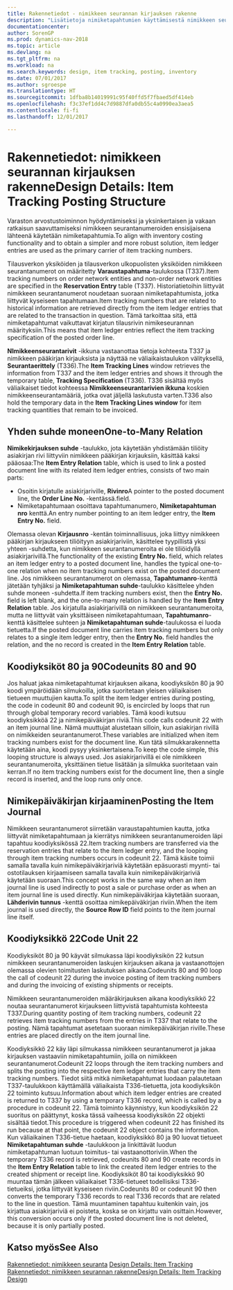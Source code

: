 ```yaml
---
title: Rakennetiedot - nimikkeen seurannan kirjauksen rakenne
description: "Lisätietoja nimiketapahtumien käyttämisestä nimikkeen seurantanumeroiden ensisijaisina lähteinä."
documentationcenter: 
author: SorenGP
ms.prod: dynamics-nav-2018
ms.topic: article
ms.devlang: na
ms.tgt_pltfrm: na
ms.workload: na
ms.search.keywords: design, item tracking, posting, inventory
ms.date: 07/01/2017
ms.author: sgroespe
ms.translationtype: HT
ms.sourcegitcommit: 1dfba8b14019991c95f40ffd5f7fbaed5df414eb
ms.openlocfilehash: f3c37ef1dd4c7d9887dfa0db55c4a0990ea3aea5
ms.contentlocale: fi-fi
ms.lasthandoff: 12/01/2017

---
```

# <a name="design-details-item-tracking-posting-structure"></a><span data-ttu-id="f4f71-103">Rakennetiedot: nimikkeen seurannan kirjauksen rakenne</span><span class="sxs-lookup"><span data-stu-id="f4f71-103">Design Details: Item Tracking Posting Structure</span></span>
<span data-ttu-id="f4f71-104">Varaston arvostustoiminnon hyödyntämiseksi ja yksinkertaisen ja vakaan ratkaisun saavuttamiseksi nimikkeen seurantanumeroiden ensisijaisena lähteenä käytetään nimiketapahtumia.</span><span class="sxs-lookup"><span data-stu-id="f4f71-104">To align with inventory costing functionality and to obtain a simpler and more robust solution, item ledger entries are used as the primary carrier of item tracking numbers.</span></span>  
  
<span data-ttu-id="f4f71-105">Tilausverkon yksiköiden ja tilausverkon ulkopuolisten yksiköiden nimikkeen seurantanumerot on määritetty **Varaustapahtuma**-taulukossa (T337).</span><span class="sxs-lookup"><span data-stu-id="f4f71-105">Item tracking numbers on order network entities and non-order network entities are specified in the **Reservation Entry** table (T337).</span></span> <span data-ttu-id="f4f71-106">Historiatietoihin liittyvät nimikkeen seurantanumerot noudetaan suoraan nimiketapahtumista, jotka liittyvät kyseiseen tapahtumaan.</span><span class="sxs-lookup"><span data-stu-id="f4f71-106">Item tracking numbers that are related to historical information are retrieved directly from the item ledger entries that are related to the transaction in question.</span></span> <span data-ttu-id="f4f71-107">Tämä tarkoittaa sitä, että nimiketapahtumat vaikuttavat kirjatun tilausrivin nimikeseurannan määrityksiin.</span><span class="sxs-lookup"><span data-stu-id="f4f71-107">This means that item ledger entries reflect the item tracking specification of the posted order line.</span></span>  
  
<span data-ttu-id="f4f71-108">**NImikkeenseurantarivit** -ikkuna vastaanottaa tietoja kohteesta T337 ja nimikkeen pääkirjan kirjauksista ja näyttää ne väliaikaistaulukon välityksellä, **Seurantaerittely** (T336).</span><span class="sxs-lookup"><span data-stu-id="f4f71-108">The **Item Tracking Lines** window retrieves the information from T337 and the item ledger entries and shows it through the temporary table, **Tracking Specification** (T336).</span></span> <span data-ttu-id="f4f71-109">T336 sisältää myös väliaikaiset tiedot kohteessa **Nimikkeenseurantarivien ikkuna** koskien nimikkeenseurantamääriä, jotka ovat jäljellä laskutusta varten.</span><span class="sxs-lookup"><span data-stu-id="f4f71-109">T336 also hold the temporary data in the **Item Tracking Lines window** for item tracking quantities that remain to be invoiced.</span></span>  
  
## <a name="one-to-many-relation"></a><span data-ttu-id="f4f71-110">Yhden suhde moneen</span><span class="sxs-lookup"><span data-stu-id="f4f71-110">One-to-Many Relation</span></span>  
<span data-ttu-id="f4f71-111">**Nimikekirjauksen suhde** -taulukko, jota käytetään yhdistämään tiliöity asiakirjan rivi liittyviin nimikkeen pääkirjan kirjauksiin, käsittää kaksi pääosaa:</span><span class="sxs-lookup"><span data-stu-id="f4f71-111">The **Item Entry Relation** table, which is used to link a posted document line with its related item ledger entries, consists of two main parts:</span></span>  
  
* <span data-ttu-id="f4f71-112">Osoitin kirjatulle asiakirjariville, **Rivinro**</span><span class="sxs-lookup"><span data-stu-id="f4f71-112">A pointer to the posted document line, the **Order Line No.**</span></span> <span data-ttu-id="f4f71-113">-kentässä.</span><span class="sxs-lookup"><span data-stu-id="f4f71-113">field.</span></span>  
* <span data-ttu-id="f4f71-114">Nimiketapahtumaan osoittava tapahtumanumero, **Nimiketapahtuman nro** kenttä.</span><span class="sxs-lookup"><span data-stu-id="f4f71-114">An entry number pointing to an item ledger entry, the **Item Entry No.** field.</span></span>  
  
<span data-ttu-id="f4f71-115">Olemassa olevan **Kirjausnro** -kentän toiminnallisuus, joka liittyy nimikkeen pääkirjan kirjaukseen tiliöityyn asiakirjariviin, käsittelee tyypillistä yksi yhteen -suhdetta, kun nimikkeen seurantanumeroita ei ole tiliöidyllä asiakirjarivillä.</span><span class="sxs-lookup"><span data-stu-id="f4f71-115">The functionality of the existing **Entry No.** field, which relates an item ledger entry to a posted document line, handles the typical one-to-one relation when no item tracking numbers exist on the posted document line.</span></span> <span data-ttu-id="f4f71-116">Jos nimikkeen seurantanumerot on olemassa, **Tapahtumanro**-kenttä jätetään tyhjäksi ja **Nimiketapahtuman suhde**-taulukko käsittelee yhden suhde moneen -suhdetta.</span><span class="sxs-lookup"><span data-stu-id="f4f71-116">If item tracking numbers exist, then the **Entry No.** field is left blank, and the one-to-many relation is handled by the **Item Entry Relation** table.</span></span> <span data-ttu-id="f4f71-117">Jos kirjatulla asiakirjarivillä on nimikkeen seurantanumeroita, mutta ne liittyvät vain yksittäiseen nimiketapahtumaan, **Tapahtumanro**-kenttä käsittelee suhteen ja **Nimiketapahtuman suhde**-taulukossa ei luoda tietuetta.</span><span class="sxs-lookup"><span data-stu-id="f4f71-117">If the posted document line carries item tracking numbers but only relates to a single item ledger entry, then the **Entry No.** field handles the relation, and the no record is created in the **Item Entry Relation** table.</span></span>  
  
## <a name="codeunits-80-and-90"></a><span data-ttu-id="f4f71-118">Koodiyksiköt 80 ja 90</span><span class="sxs-lookup"><span data-stu-id="f4f71-118">Codeunits 80 and 90</span></span>  
<span data-ttu-id="f4f71-119">Jos haluat jakaa nimiketapahtumat kirjauksen aikana, koodiyksikön 80 ja 90 koodi ympäröidään silmukoilla, jotka suoritetaan yleisen väliaikaisen tietueen muuttujien kautta.</span><span class="sxs-lookup"><span data-stu-id="f4f71-119">To split the item ledger entries during posting, the code in codeunit 80 and codeunit 90, is encircled by loops that run through global temporary record variables.</span></span> <span data-ttu-id="f4f71-120">Tämä koodi kutsuu koodiyksikköä 22 ja nimikepäiväkirjan riviä.</span><span class="sxs-lookup"><span data-stu-id="f4f71-120">This code calls codeunit 22 with an item journal line.</span></span> <span data-ttu-id="f4f71-121">Nämä muuttujat alustetaan silloin, kun asiakirjan rivillä on nimikkeiden seurantanumerot.</span><span class="sxs-lookup"><span data-stu-id="f4f71-121">These variables are initialized when item tracking numbers exist for the document line.</span></span> <span data-ttu-id="f4f71-122">Kun tätä silmukkarakennetta käytetään aina, koodi pysyy yksinkertaisena.</span><span class="sxs-lookup"><span data-stu-id="f4f71-122">To keep the code simple, this looping structure is always used.</span></span> <span data-ttu-id="f4f71-123">Jos asiakirjarivillä ei ole nimikkeen seurantanumeroita, yksittäinen tietue lisätään ja silmukka suoritetaan vain kerran.</span><span class="sxs-lookup"><span data-stu-id="f4f71-123">If no item tracking numbers exist for the document line, then a single record is inserted, and the loop runs only once.</span></span>  
  
## <a name="posting-the-item-journal"></a><span data-ttu-id="f4f71-124">Nimikepäiväkirjan kirjaaminen</span><span class="sxs-lookup"><span data-stu-id="f4f71-124">Posting the Item Journal</span></span>  
<span data-ttu-id="f4f71-125">Nimikkeen seurantanumerot siirretään varaustapahtumien kautta, jotka liittyvät nimiketapahtumaan ja kierrätys nimikkeen seurantanumeroiden läpi tapahtuu koodiyksikössä 22.</span><span class="sxs-lookup"><span data-stu-id="f4f71-125">Item tracking numbers are transferred via the reservation entries that relate to the item ledger entry, and the looping through item tracking numbers occurs in codeunit 22.</span></span> <span data-ttu-id="f4f71-126">Tämä käsite toimii samalla tavalla kuin nimikepäiväkirjariviä käytetään epäsuorasti myynti- tai ostotilauksen kirjaamiseen samalla tavalla kuin nimikepäiväkirjariviä käytetään suoraan.</span><span class="sxs-lookup"><span data-stu-id="f4f71-126">This concept works in the same way when an item journal line is used indirectly to post a sale or purchase order as when an item journal line is used directly.</span></span> <span data-ttu-id="f4f71-127">Kun nimikepäiväkirjaa käytetään suoraan, **Lähderivin tunnus** -kenttä osoittaa nimikepäiväkirjan riviin.</span><span class="sxs-lookup"><span data-stu-id="f4f71-127">When the item journal is used directly, the **Source Row ID** field points to the item journal line itself.</span></span>  
  
## <a name="code-unit-22"></a><span data-ttu-id="f4f71-128">Koodiyksikkö 22</span><span class="sxs-lookup"><span data-stu-id="f4f71-128">Code Unit 22</span></span>  
<span data-ttu-id="f4f71-129">Koodiyksiköt 80 ja 90 käyvät silmukassa läpi koodiyksikön 22 kutsun nimikkeen seurantanumeroiden laskujen kirjauksen aikana ja vastaanottojen olemassa olevien toimitusten laskutuksen aikana.</span><span class="sxs-lookup"><span data-stu-id="f4f71-129">Codeunits 80 and 90 loop the call of codeunit 22 during the invoice posting of item tracking numbers and during the invoicing of existing shipments or receipts.</span></span>  
  
<span data-ttu-id="f4f71-130">Nimikkeen seurantanumeroiden määräkirjauksen aikana koodiyksikkö 22 noutaa seurantanumerot kirjaukseen liittyvistä tapahtumista kohteesta T337.</span><span class="sxs-lookup"><span data-stu-id="f4f71-130">During quantity posting of item tracking numbers, codeunit 22 retrieves item tracking numbers from the entries in T337 that relate to the posting.</span></span> <span data-ttu-id="f4f71-131">Nämä tapahtumat asetetaan suoraan nimikepäiväkirjan riville.</span><span class="sxs-lookup"><span data-stu-id="f4f71-131">These entries are placed directly on the item journal line.</span></span>  
  
<span data-ttu-id="f4f71-132">Koodiyksikkö 22 käy läpi silmukassa nimikkeen seurantanumerot ja jakaa kirjauksen vastaaviin nimiketapahtumiin, joilla on nimikkeen seurantanumerot.</span><span class="sxs-lookup"><span data-stu-id="f4f71-132">Codeunit 22 loops through the item tracking numbers and splits the posting into the respective item ledger entries that carry the item tracking numbers.</span></span> <span data-ttu-id="f4f71-133">Tiedot siitä mitkä nimiketapahtumat luodaan palautetaan T337-taulukkoon käyttämällä väliaikaista T336-tietuetta, jota koodiyksikön 22 toiminto kutsuu.</span><span class="sxs-lookup"><span data-stu-id="f4f71-133">Information about which item ledger entries are created is returned to T337 by using a temporary T336 record, which is called by a procedure in codeunit 22.</span></span> <span data-ttu-id="f4f71-134">Tämä toiminto käynnistyy, kun koodiyksikön 22 suoritus on päättynyt, koska tässä vaiheessa koodiyksikön 22 objekti sisältää tiedot.</span><span class="sxs-lookup"><span data-stu-id="f4f71-134">This procedure is triggered when codeunit 22 has finished its run because at that point, the codeunit 22 object contains the information.</span></span> <span data-ttu-id="f4f71-135">Kun väliaikainen T336-tietue haetaan, koodiyksikkö 80 ja 90 luovat tietueet **Nimiketapahtuman suhde** -taulukkoon ja linkittävät luodun nimiketapahtuman luotuun toimitus- tai vastaanottoriviin.</span><span class="sxs-lookup"><span data-stu-id="f4f71-135">When the temporary T336 record is retrieved, codeunits 80 and 90 create records in the **Item Entry Relation** table to link the created item ledger entries to the created shipment or receipt line.</span></span> <span data-ttu-id="f4f71-136">Koodiyksiköt 80 tai koodiyksikkö 90 muuntaa tämän jälkeen väliaikaiset T336-tietueet todellisiksi T336-tietueiksi, jotka liittyvät kyseiseen riviin.</span><span class="sxs-lookup"><span data-stu-id="f4f71-136">Codeunits 80 or codeunit 90 then converts the temporary T336 records to real T336 records that are related to the line in question.</span></span> <span data-ttu-id="f4f71-137">Tämä muuntaminen tapahtuu kuitenkin vain, jos kirjattua asiakirjariviä ei poisteta, koska se on kirjattu vain osittain.</span><span class="sxs-lookup"><span data-stu-id="f4f71-137">However, this conversion occurs only if the posted document line is not deleted, because it is only partially posted.</span></span>  
  
## <a name="see-also"></a><span data-ttu-id="f4f71-138">Katso myös</span><span class="sxs-lookup"><span data-stu-id="f4f71-138">See Also</span></span>  
<span data-ttu-id="f4f71-139">[Rakennetiedot: nimikkeen seuranta](design-details-item-tracking.md) </span><span class="sxs-lookup"><span data-stu-id="f4f71-139">[Design Details: Item Tracking](design-details-item-tracking.md) </span></span>  
[<span data-ttu-id="f4f71-140">Rakennetiedot: nimikkeen seurannan rakenne</span><span class="sxs-lookup"><span data-stu-id="f4f71-140">Design Details: Item Tracking Design</span></span>](design-details-item-tracking-design.md)
